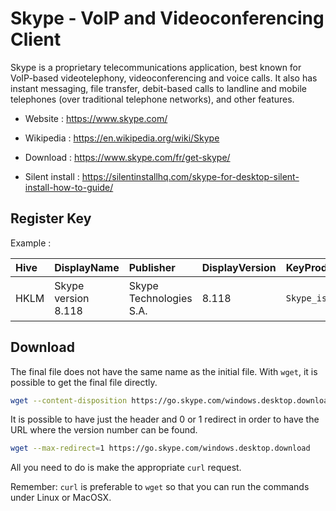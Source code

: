 # Skype - VoIP and Videoconferencing Client

Skype is a proprietary telecommunications application, best known for
VoIP-based videotelephony, videoconferencing and voice calls.
It also has instant messaging, file transfer, debit-based calls to
landline and mobile telephones (over traditional telephone networks),
and other features. 

* Website : https://www.skype.com/
* Wikipedia : https://en.wikipedia.org/wiki/Skype

* Download : https://www.skype.com/fr/get-skype/
* Silent install : https://silentinstallhq.com/skype-for-desktop-silent-install-how-to-guide/


## Register Key

Example :

 | Hive | DisplayName | Publisher | DisplayVersion | KeyProduct | UninstallExe |
 |:---- |:----------- |:--------- |:-------------- |:---------- |:------------ |
 | HKLM | Skype version 8.118 | Skype Technologies S.A. | 8.118 | `Skype_is1` | `"C:\Program Files (x86)\Microsoft\Skype for Desktop\unins000.exe"` |


## Download

The final file does not have the same name as the initial file.
With `wget`, it is possible to get the final file directly.

```bash
wget --content-disposition https://go.skype.com/windows.desktop.download
```

It is possible to have just the header and 0 or 1 redirect in order to
have the URL where the version number can be found.

```bash
wget --max-redirect=1 https://go.skype.com/windows.desktop.download 
```

All you need to do is make the appropriate `curl` request.

Remember: `curl` is preferable to `wget` so that you can run the
commands under Linux or MacOSX.
